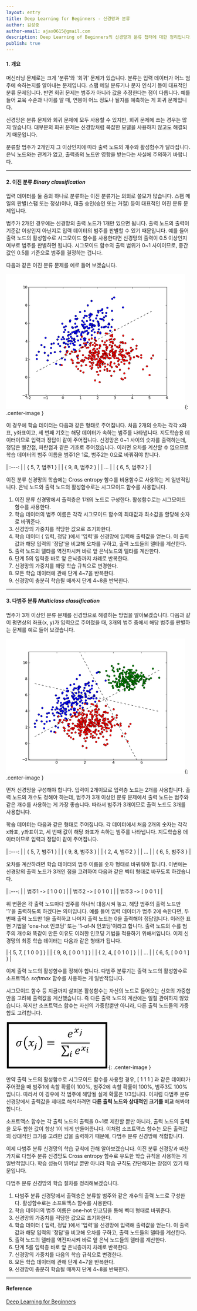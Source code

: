 ```yaml
---
layout: entry
title: Deep Learning for Beginners - 신경망과 분류
author: 김성중
author-email: ajax0615@gmail.com
description: Deep Learning of Beginners의 신경망과 분류 챕터에 대한 정리입니다.
publish: true
---
```


#### 1. 개요
머신러닝 문제로는 크게 '분류'와 '회귀' 문제가 있습니다. 분류는 입력 데이터가 어느 범주에 속하는지를 알아내는 문제입니다. 스팸 메일 분류기나 문자 인식기 등이 대표적인 분류 문제입니다. 반면 회귀 문제는 범주가 아니라 값을 추정한다는 점이 다릅니다. 예를 들어 교육 수준과 나이를 알 때, 연봉이 어느 정도나 될지를 예측하는 게 회귀 문제입니다.

신경망은 분류 문제와 회귀 문제에 모두 사용할 수 있지만, 회귀 문제에 쓰는 경우는 많지 않습니다. 대부분의 회귀 문제는 신경망처럼 복잡한 모델을 사용하지 않고도 해결되기 때문입니다.

분류할 범주가 2개인지 그 이상인지에 따라 출력 노드의 개수와 활성함수가 달라집니다. 은닉 노드와는 관계가 없고, 출력층의 노드만 영향을 받는다는 사실에 주의하기 바랍니다.

---

#### 2. 이진 분류 *Binary classification*
입력 데이터를 둘 중의 하나로 분류하는 이진 분류기는 의외로 쓸모가 많습니다. 스팸 메일의 판별(스팸 또는 정상)이나, 대출 승인(승인 또는 거절) 등이 대표적인 이진 분류 문제입니다.

범주가 2개인 경우에는 신경망의 출력 노드가 1개만 있으면 됩니다. 출력 노드의 출력이 기준값 이상인지 아닌지로 입력 데이터의 범주를 판별할 수 있기 때문입니다. 예를 들어 출력 노드의 활성함수로 시그모이드 함수를 사용한다면 신경망의 출력이 0.5 이상인지 여부로 범주를 판별하면 됩니다. 시그모이드 함수의 출력 범위가 0~1 사이이므로, 중간값인 0.5를 기준으로 범주를 결정하는 겁니다.

다음과 같은 이진 분류 문제를 예로 들어 보겠습니다.

![binary_classification](/images/2017/04/19/binary_classification.png "binary_classification"){: .center-image }

이 경우에 학습 데이터는 다음과 같은 형태로 주어집니다. 처음 2개의 숫자는 각각 x좌표, y좌표이고, 세 번째 기호는 해당 데이터가 속하는 범주를 나타냅니다. 지도학습용 데이터이므로 입력과 정답이 같이 주어집니다. 신경망은 0~1 사이의 숫자를 출력하는데, 정답은 빨간점, 파란점과 같은 기호로 주어졌습니다. 이러면 오차를 계산할 수 없으므로 학습 데이터의 범주 이름을 범주1은 1로, 범주2는 0으로 바꿔줘야 합니다.

| :---: |
| { 5, 7, 범주1 } |
| { 9, 8, 범주2 } |
| ... |
| { 6, 5, 범주2 } |

이진 분류 신경망의 학습에는 Cross entropy 함수를 비용함수로 사용하는 게 일반적입니다. 은닉 노드와 출력 노드의 활성함수로는 시그모이드 함수를 사용합니다.

1. 이진 분류 신경망에서 출력층은 1개의 노드로 구성한다. 활성함수로는 시그모이드 함수를 사용한다.
2. 학습 데이터의 범주 이름은 각각 시그모이드 함수의 최대값과 최소값을 할당해 숫자로 바꿔준다.
3. 신경망의 가중치를 적당한 값으로 초기화한다.
4. 학습 데이터 { 입력, 정답 }에서 '입력'을 신경망에 입력해 출력값을 얻는다. 이 출력값과 해당 입력의 '정답'을 비교해 오차를 구하고, 출력 노드들의 델타를 계산한다.
5. 출력 노드의 델타를 역전파시켜 바로 앞 은닉노드의 델타를 계산한다.
6. 단계 5의 입력층 바로 앞 은닉층까지 차례로 반복한다.
7. 신경망의 가중치를 해당 학습 규칙으로 변경한다.
8. 모든 학습 데이터에 관해 단계 4~7을 반복한다.
9. 신경망이 충분히 학습될 때까지 단계 4~8을 반복한다.

---

#### 3. 다범주 분류 *Multiclass classification*
범주가 3개 이상인 분류 문제를 신경망으로 해결하는 방법을 알아보겠습니다. 다음과 같이 평면상의 좌표(x, y)가 입력으로 주어졌을 때, 3개의 범주 중에서 해당 범주를 판별하는 문제를 예로 들어 보겠습니다.

![multiclass_classification](/images/2017/04/19/multiclass_classification.png "multiclass_classification"){: .center-image }

먼저 신경망을 구성해야 합니다. 입력이 2개이므로 입력층 노드는 2개를 사용합니다. 출력 노드의 개수도 정해야 하는데, 범주가 3개 이상인 분류 문제에서 출력 노드는 범주와 같은 개수를 사용하는 게 가장 좋습니다. 따라서 범주가 3개이므로 출력 노드도 3개를 사용합니다.

학습 데이터는 다음과 같은 형태로 주어집니다. 각 데이터에서 처음 2개의 숫자는 각각 x좌표, y좌표이고, 세 번째 값이 해당 좌표가 속하는 범주를 나타냅니다. 지도학습용 데이터이므로 입력과 정답이 같이 주어집니다.

| :---: |
| { 5, 7, 범주1 } |
| { 9, 8, 범주3 } |
| { 2, 4, 범주2 } |
| ... |
| { 6, 5, 범주3 } |

오차를 계산하려면 학습 데이터의 범주 이름을 숫자 형태로 바꿔줘야 합니다. 이번에는 신경망의 출력 노드가 3개인 점을 고려하여 다음과 같은 벡터 형태로 바꾸도록 하겠습니다.

| :---: |
| 범주1 -> [ 1 0 0 ] |
| 범주2 -> [ 0 1 0 ] |
| 범주3 -> [ 0 0 1 ] |

위 변환은 각 출력 노드마다 범주를 하나씩 대응시켜 놓고, 해당 범주의 출력 노드만 '1'을 출력하도록 하겠다는 의미입니다. 예를 들어 입력 데이터가 범주 2에 속한다면, 두 번째 출력 노드만 1을 출력하고 나머지 출력 노드는 0을 출력해야 정답입니다. 이러한 표현 기법을 'one-hot 인코딩' 또는 '1-of-N 인코딩'이라고 합니다. 출력 노드의 수를 범주의 개수와 똑같이 만든 이유도 이러한 인코딩 기법을 적용하기 위해서입니다. 이제 신경망의 최종 학습 데이터는 다음과 같은 형태가 됩니다.

| { 5, 7, [ 1 0 0 ] } |
| { 9, 8, [ 0 0 1 ] } |
| { 2, 4, [ 0 1 0 ] } |
| ... |
| { 6, 5, [ 0 0 1 ] } |

이제 출력 노드의 활성함수를 정해야 합니다. 다범주 분류기는 출력 노드의 활성함수로 소프트맥스 *softmax* 함수를 사용하는 게 일반적입니다.

시그모이드 함수 등 지금까지 살펴본 활성함수는 자신의 노드로 들어오는 신호의 가중합만을 고려해 출력값을 계산했습니다. 즉 다른 출력 노드의 계산에는 일절 관여하지 않았습니다. 하지만 소프트맥스 함수는 자신의 가중합뿐만 아니라, 다른 출력 노드들의 가중합도 고려합니다.

![softmax](/images/2017/04/19/softmax.jpg "softmax"){: .center-image }

만약 출력 노드의 활성함수로 시그모이드 함수를 사용할 경우, [ 1 1 1 ] 과 같은 데이터가 주어졌을 때 범주1에 속할 확률이 100%, 범주2에 속할 확률이 100%, 범주3도 100%입니다. 따라서 이 경우에 각 범주에 해당될 실제 확률은 1/3입니다. 이처럼 다범주 분류 신경망에서 출력값을 제대로 해석하려면 **다른 출력 노드와 상대적인 크기를 비교** 해봐야 합니다.

소프트맥스 함수는 각 출력 노드의 출력을 0~1로 제한할 뿐만 아니라, 출력 노드의 출력을 모두 합한 값이 항상 1이 되게 만들어줍니다. 이처럼 소프트맥스 함수는 모든 출력값의 상대적인 크기를 고려한 값을 출력하기 때문에, 다범주 분류 신경망에 적합합니다.

이제 다범주 분류 신경망의 학습 규칙에 관해 알아보겠습니다. 이진 분류 신경망과 마찬가지로 다범주 분류 신경망도 Cross entropy 함수로 유도한 학습 규칙을 사용하는 게 일반적입니다. 학습 성능이 뛰어날 뿐만 아니라 학습 규칙도 간단해지는 장점이 있기 때문입니다.

다범주 분류 신경망의 학습 절차를 정리해보겠습니다.

1. 다범주 분류 신경망에서 출력층은 분류할 범주와 같은 개수의 출력 노드로 구성한다. 활성함수로는 소프트맥스 함수를 사용한다.
2. 학습 데이터의 범주 이름은 one-hot 인코딩을 통해 벡터 형태로 바꿔준다.
3. 신경망의 가중치를 적당한 값으로 초기화한다.
4. 학습 데이터 { 입력, 정답 }에서 '입력'을 신경망에 입력해 출력값을 얻는다. 이 출력값과 해당 입력의 '정답'을 비교해 오차를 구하고, 출력 노드들의 델타를 계산한다.
5. 출력 노드의 델타를 역전파시켜 바로 앞 은닉 노드들의 델타를 계산한다.
6. 단계 5를 입력층 바로 앞 은닉층까지 차례로 반복한다.
7. 신경망의 가중치를 다음의 학습 규칙으로 변경한다.
8. 모든 학습 데이터에 관해 단계 4~7을 반복한다.
9. 신경망이 충분히 학습될 때까지 단계 4~8을 반복한다.

---

#### Reference
[Deep Learning for Beginners](https://deeplearning4j.org/deeplearningforbeginners.html)
